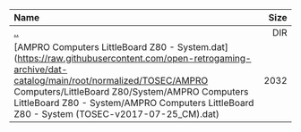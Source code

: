 |Name|Size|
|:---|---:|
|[..](../index.html)|DIR|
|[AMPRO Computers LittleBoard Z80 - System.dat](https://raw.githubusercontent.com/open-retrogaming-archive/dat-catalog/main/root/normalized/TOSEC/AMPRO Computers/LittleBoard Z80/System/AMPRO Computers LittleBoard Z80 - System/AMPRO Computers LittleBoard Z80 - System (TOSEC-v2017-07-25_CM).dat)|2032|
